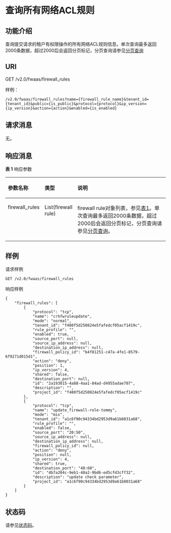 # 查询所有网络ACL规则<a name="ZH-CN_TOPIC_0060574377"></a>

## 功能介绍<a name="section32978392122541"></a>

查询提交请求的租户有权限操作的所有网络ACL规则信息。单次查询最多返回2000条数据，超过2000后会返回分页标记，分页查询请参见[分页查询](分页查询.md)

## URI<a name="section11642292122541"></a>

GET /v2.0/fwaas/firewall\_rules

样例：

```
/v2.0/fwaas/firewall_rules?name={firewall_rule_name}&tenant_id={tenant_id}&public={is_public}&protocol={protocol}&ip_version={ip_version}&action={action}&enabled={is_enabled}
```

## 请求消息<a name="section16626865122541"></a>

无。

## 响应消息<a name="section39494421122541"></a>

**表 1**  响应参数

<a name="table48261844122541"></a>
<table><thead align="left"><tr id="row41263599122541"><th class="cellrowborder" valign="top" width="21.349999999999998%" id="mcps1.2.4.1.1"><p id="p23207162122541"><a name="p23207162122541"></a><a name="p23207162122541"></a>参数名称</p>
</th>
<th class="cellrowborder" valign="top" width="19.11%" id="mcps1.2.4.1.2"><p id="p46617019122541"><a name="p46617019122541"></a><a name="p46617019122541"></a>类型</p>
</th>
<th class="cellrowborder" valign="top" width="59.540000000000006%" id="mcps1.2.4.1.3"><p id="p38363364122541"><a name="p38363364122541"></a><a name="p38363364122541"></a>说明</p>
</th>
</tr>
</thead>
<tbody><tr id="row34200971122541"><td class="cellrowborder" valign="top" width="21.349999999999998%" headers="mcps1.2.4.1.1 "><p id="p34822248122541"><a name="p34822248122541"></a><a name="p34822248122541"></a>firewall_rules</p>
</td>
<td class="cellrowborder" valign="top" width="19.11%" headers="mcps1.2.4.1.2 "><p id="p49072285122541"><a name="p49072285122541"></a><a name="p49072285122541"></a>List(firewall rule)</p>
</td>
<td class="cellrowborder" valign="top" width="59.540000000000006%" headers="mcps1.2.4.1.3 "><p id="p24293772122541"><a name="p24293772122541"></a><a name="p24293772122541"></a>firewall rule对象列表，参见<a href="网络ACL简介-OpenStack.md#table38646929121127">表1</a>。单次查询最多返回2000条数据，超过2000后会返回分页标记，分页查询请参见<a href="分页查询.md">分页查询</a>。</p>
</td>
</tr>
</tbody>
</table>

## 样例<a name="section60841704122541"></a>

请求样例

```
GET /v2.0/fwaas/firewall_rules
```

响应样例

```
{
    "firewall_rules": [
        {
            "protocol": "tcp", 
            "name": "crhfwruleupdate", 
            "mode": "normal", 
            "tenant_id": "f480f5d250824e5fafedcf05acf1419c", 
            "rule_profile": "", 
            "enabled": true, 
            "source_port": null, 
            "source_ip_address": null, 
            "destination_ip_address": null, 
            "firewall_policy_id": "b4f81251-c47a-4fe1-8579-6f9271d015d1", 
            "action": "deny", 
            "position": 1, 
            "ip_version": 4, 
            "shared": false, 
            "destination_port": null, 
            "id": "2a193015-4a88-4aa1-84ad-d4955adae707", 
            "description": "",
            "project_id": "f480f5d250824e5fafedcf05acf1419c"
        }, 
        {
            "protocol": "tcp", 
            "name": "update_firewall-role-tommy", 
            "mode": "mix", 
            "tenant_id": "a1c6f90c94334bd2953d9a61b8031a68", 
            "rule_profile": "", 
            "enabled": false, 
            "source_port": "20:50", 
            "source_ip_address": null, 
            "destination_ip_address": null, 
            "firewall_policy_id": null, 
            "action": "deny", 
            "position": null, 
            "ip_version": 4, 
            "shared": true, 
            "destination_port": "40:60", 
            "id": "db7a204c-9eb1-40a2-9bd6-ed5cfd3cff32", 
            "description": "update check parameter",
            "project_id": "a1c6f90c94334bd2953d9a61b8031a68"
        }
    ]
}
```

## 状态码<a name="section10470352390"></a>

请参见[状态码](状态码.md)。

